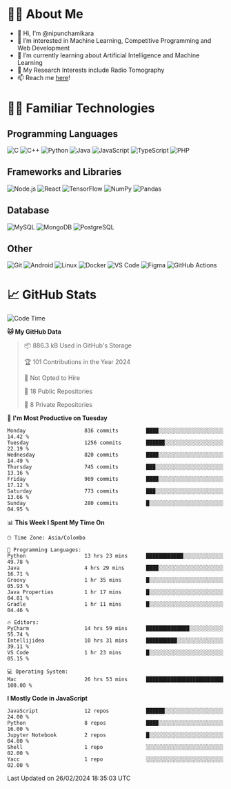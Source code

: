 # 🙋‍♂️ About Me
- 👋 Hi, I’m @nipunchamikara
- 👀 I’m interested in Machine Learning, Competitive Programming and Web Development
- 🌱 I’m currently learning about Artificial Intelligence and Machine Learning
- 📜 My Research Interests include Radio Tomography
- 📫 Reach me [here](mailto:nipunchamikara@yahoo.com)!

# 👨‍💻 Familiar Technologies

## Programming Languages
![C](https://img.icons8.com/color/48/000000/c-programming.png "C")
![C++](https://img.icons8.com/color/48/000000/c-plus-plus-logo.png "C++")
![Python](https://img.icons8.com/color/48/000000/python.png "Python")
![Java](https://img.icons8.com/color/48/000000/java-coffee-cup-logo.png "Java")
![JavaScript](https://img.icons8.com/color/48/000000/javascript.png "JavaScript")
![TypeScript](https://img.icons8.com/color/48/000000/typescript.png "TypeScript")
![PHP](https://img.icons8.com/officel/48/000000/php-logo.png "PHP")

## Frameworks and Libraries
![Node.js](https://img.icons8.com/color/48/000000/nodejs.png "Node.js")
![React](https://img.icons8.com/officel/48/000000/react.png "React")
![TensorFlow](https://img.icons8.com/color/48/000000/tensorflow.png "TensorFlow")
![NumPy](https://img.icons8.com/color/48/000000/numpy.png "NumPy")
![Pandas](https://img.icons8.com/color/48/000000/pandas.png "Pandas")

## Database
![MySQL](https://img.icons8.com/color/48/000000/mysql-logo.png "MySQL")
![MongoDB](https://img.icons8.com/color/48/000000/mongodb.png "MongoDB")
![PostgreSQL](https://img.icons8.com/color/48/000000/postgreesql.png "PostgreSQL")

## Other
![Git](https://img.icons8.com/color/48/000000/git.png "Git")
![Android](https://img.icons8.com/color/48/000000/android-os.png "Android")
![Linux](https://img.icons8.com/color/48/000000/linux.png "Linux")
![Docker](https://img.icons8.com/color/48/000000/docker.png "Docker")
![VS Code](https://img.icons8.com/color/48/000000/visual-studio-code-2019.png "VS Code")
![Figma](https://img.icons8.com/color/48/000000/figma.png "Figma")
![GitHub Actions](https://img.icons8.com/color/48/000000/github.png "GitHub Actions")

# 📈 GitHub Stats

<!--START_SECTION:waka-->
![Code Time](http://img.shields.io/badge/Code%20Time-488%20hrs%2040%20mins-blue)

**🐱 My GitHub Data** 

> 📦 886.3 kB Used in GitHub's Storage 
 > 
> 🏆 101 Contributions in the Year 2024
 > 
> 🚫 Not Opted to Hire
 > 
> 📜 18 Public Repositories 
 > 
> 🔑 8 Private Repositories 
 > 
📅 **I'm Most Productive on Tuesday** 

```text
Monday                   816 commits         ████░░░░░░░░░░░░░░░░░░░░░   14.42 % 
Tuesday                  1256 commits        ██████░░░░░░░░░░░░░░░░░░░   22.19 % 
Wednesday                820 commits         ████░░░░░░░░░░░░░░░░░░░░░   14.49 % 
Thursday                 745 commits         ███░░░░░░░░░░░░░░░░░░░░░░   13.16 % 
Friday                   969 commits         ████░░░░░░░░░░░░░░░░░░░░░   17.12 % 
Saturday                 773 commits         ███░░░░░░░░░░░░░░░░░░░░░░   13.66 % 
Sunday                   280 commits         █░░░░░░░░░░░░░░░░░░░░░░░░   04.95 % 
```


📊 **This Week I Spent My Time On** 

```text
🕑︎ Time Zone: Asia/Colombo

💬 Programming Languages: 
Python                   13 hrs 23 mins      ████████████░░░░░░░░░░░░░   49.78 % 
Java                     4 hrs 29 mins       ████░░░░░░░░░░░░░░░░░░░░░   16.71 % 
Groovy                   1 hr 35 mins        █░░░░░░░░░░░░░░░░░░░░░░░░   05.93 % 
Java Properties          1 hr 17 mins        █░░░░░░░░░░░░░░░░░░░░░░░░   04.81 % 
Gradle                   1 hr 11 mins        █░░░░░░░░░░░░░░░░░░░░░░░░   04.46 % 

🔥 Editors: 
PyCharm                  14 hrs 59 mins      ██████████████░░░░░░░░░░░   55.74 % 
Intellijidea             10 hrs 31 mins      ██████████░░░░░░░░░░░░░░░   39.11 % 
VS Code                  1 hr 23 mins        █░░░░░░░░░░░░░░░░░░░░░░░░   05.15 % 

💻 Operating System: 
Mac                      26 hrs 53 mins      █████████████████████████   100.00 % 
```

**I Mostly Code in JavaScript** 

```text
JavaScript               12 repos            ██████░░░░░░░░░░░░░░░░░░░   24.00 % 
Python                   8 repos             ████░░░░░░░░░░░░░░░░░░░░░   16.00 % 
Jupyter Notebook         2 repos             █░░░░░░░░░░░░░░░░░░░░░░░░   04.00 % 
Shell                    1 repo              ░░░░░░░░░░░░░░░░░░░░░░░░░   02.00 % 
Yacc                     1 repo              ░░░░░░░░░░░░░░░░░░░░░░░░░   02.00 % 
```




 Last Updated on 26/02/2024 18:35:03 UTC
<!--END_SECTION:waka-->

